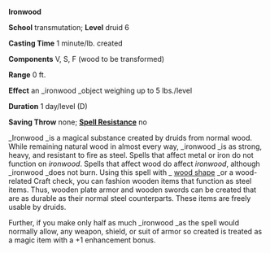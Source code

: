  **Ironwood**

**School** transmutation; **Level** druid 6

**Casting Time** 1 minute/lb. created

**Components** V, S, F (wood to be transformed)

**Range** 0 ft.

**Effect** an _ironwood _object weighing up to 5 lbs./level

**Duration** 1 day/level (D)

**Saving Throw** none; **[Spell Resistance](../glossary.md#_spell-resistance)** no

_Ironwood _is a magical substance created by druids from normal wood. While remaining natural wood in almost every way, _ironwood _is as strong, heavy, and resistant to fire as steel. Spells that affect metal or iron do not function on _ironwood_. Spells that affect wood do affect _ironwood_, although _ironwood _does not burn. Using this spell with _ [wood shape](woodShape.md#_wood-shape) _or a wood-related Craft check, you can fashion wooden items that function as steel items. Thus, wooden plate armor and wooden swords can be created that are as durable as their normal steel counterparts. These items are freely usable by druids.

Further, if you make only half as much _ironwood _as the spell would normally allow, any weapon, shield, or suit of armor so created is treated as a magic item with a +1 enhancement bonus.

